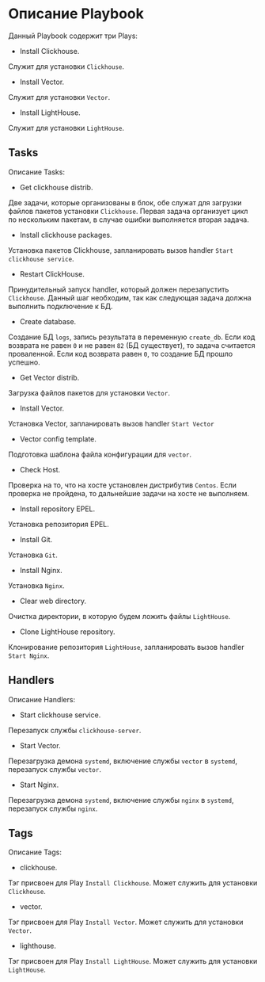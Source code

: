 # Описание Playbook

Данный Playbook содержит три Plays: 

- Install Clickhouse.

Служит для установки `Clickhouse`.

- Install Vector.

Служит для установки `Vector`.

- Install LightHouse.

Служит для установки `LightHouse`.

## Tasks

Описание Tasks:

- Get clickhouse distrib.

Две задачи, которые организованы в блок, обе служат для загрузки файлов пакетов установки `Clickhouse`.
Первая задача организует цикл по нескольким пакетам, в случае ошибки выполняется вторая задача.

- Install clickhouse packages.

Установка пакетов Clickhouse, запланировать вызов handler `Start clickhouse service`.

- Restart ClickHouse.

Принудительный запуск handler, который должен перезапустить `Clickhouse`. 
Данный шаг необходим, так как следующая задача должна выполнить подключение к БД.

- Create database.

Создание БД `logs`, запись результата в переменную `create_db`.
Если код возврата не равен `0` и не равен `82` (БД существует), то задача считается проваленной.
Если код возврата равен `0`, то создание БД прошло успешно.

- Get Vector distrib.

Загрузка файлов пакетов для установки `Vector`.

- Install Vector.

Установка Vector, запланировать вызов handler `Start Vector`

- Vector config template.

Подготовка шаблона файла конфигурации для `vector`.

- Check Host.

Проверка на то, что на хосте установлен дистрибутив `Centos`.
Если проверка не пройдена, то дальнейшие задачи на хосте не выполняем.

- Install repository EPEL.

Установка репозитория EPEL.

- Install Git.

Установка `Git`.

- Install Nginx.

Установка `Nginx`.

- Clear web directory.

Очистка директории, в которую будем ложить файлы `LightHouse`.

- Clone LightHouse repository.

Клонирование репозитория `LightHouse`, запланировать вызов handler `Start Nginx`.

## Handlers

Описание Handlers:

- Start clickhouse service.

Перезапуск службы `clickhouse-server`.

- Start Vector.

Перезагрузка демона `systemd`, включение службы `vector` в `systemd`, перезапуск службы `vector`. 

- Start Nginx.

Перезагрузка демона `systemd`, включение службы `nginx` в `systemd`, перезапуск службы `nginx`. 


## Tags

Описание Tags:

- clickhouse.

Тэг присвоен для Play `Install Clickhouse`. Может служить для установки `Clickhouse`.

- vector.

Тэг присвоен для Play `Install Vector`. Может служить для установки `Vector`.

- lighthouse.

Тэг присвоен для Play `Install LightHouse`. Может служить для установки `LightHouse`.